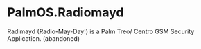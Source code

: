 # PalmOS.Radiomayd
Radimayd (Radio-May-Day!) is a Palm Treo/ Centro GSM Security Application. (abandoned)
